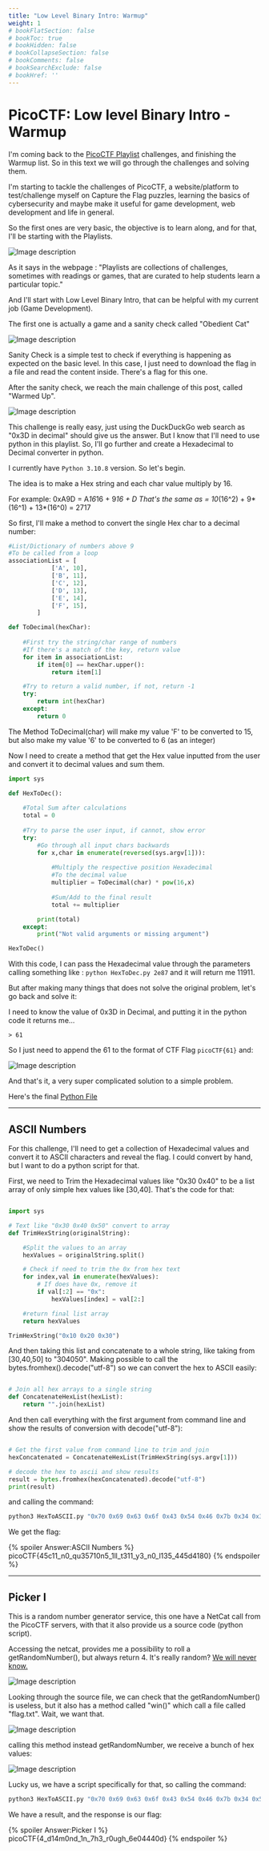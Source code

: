 ```yaml
---
title: "Low Level Binary Intro: Warmup"
weight: 1
# bookFlatSection: false
# bookToc: true
# bookHidden: false
# bookCollapseSection: false
# bookComments: false
# bookSearchExclude: false
# bookHref: ''
---
```

# PicoCTF: Low level Binary Intro - Warmup

I'm coming back to the [PicoCTF Playlist](https://play.picoctf.org/playlists/2) challenges, and finishing the Warmup list. So in this text we will go through the challenges and solving them.

I'm starting to tackle the challenges of PicoCTF, a website/platform to test/challenge myself on Capture the Flag puzzles, learning the basics of cybersecurity and maybe make it useful for game development, web development and life in general.

So the first ones are very basic, the objective is to learn along, and for that, I'll be starting with the Playlists.

![Image description](https://dev-to-uploads.s3.amazonaws.com/uploads/articles/8pnii00akhsfz6t6my2h.png)

As it says in the webpage : "Playlists are collections of challenges, sometimes with readings or games, that are curated to help students learn a particular topic."

And I'll start with Low Level Binary Intro, that can be helpful with my current job (Game Development).

The first one is actually a game and a sanity check called "Obedient Cat"

![Image description](https://dev-to-uploads.s3.amazonaws.com/uploads/articles/9fylmbuj3wvymgohqlkt.png)

Sanity Check is a simple test to check if everything is happening as expected on the basic level. In this case, I just need to download the flag in a file and read the content inside. There's a flag for this one.

After the sanity check, we reach the main challenge of this post, called "Warmed Up". 

![Image description](https://dev-to-uploads.s3.amazonaws.com/uploads/articles/0hw97p4xedw64e08zg3w.png)

This challenge is really easy, just using the DuckDuckGo web search as "0x3D in decimal" should give us the answer. But I know that I'll need to use python in this playlist. So, I'll go further and create a Hexadecimal to Decimal converter in python.

I currently have `Python 3.10.8` version. So let's begin.

The idea is to make a Hex string and each char value multiply by 16.

For example: 0xA9D = A*16*16 + 9*16 + D
That's the same as = 10*(16^2) + 9*(16^1) + 13*(16^0) = 2717

So first, I'll make a method to convert the single Hex char to a decimal number:

```python
#List/Dictionary of numbers above 9
#To be called from a loop
associationList = [
            ['A', 10],
            ['B', 11],
            ['C', 12],
            ['D', 13],
            ['E', 14],
            ['F', 15],
        ]

def ToDecimal(hexChar):
    
    #First try the string/char range of numbers
    #If there's a match of the key, return value
    for item in associationList:
        if item[0] == hexChar.upper():
            return item[1]

    #Try to return a valid number, if not, return -1
    try:
        return int(hexChar)
    except:
        return 0
```

The Method ToDecimal(char) will make my value 'F' to be converted to 15, but also make my value '6' to be converted to 6 (as an integer)

Now I need to create a method that get the Hex value inputted from the user and convert it to decimal values and sum them.

```python
import sys

def HexToDec():
    
    #Total Sum after calculations
    total = 0
 
    #Try to parse the user input, if cannot, show error
    try:
        #Go through all input chars backwards
        for x,char in enumerate(reversed(sys.argv[1])):
            
            #Multiply the respective position Hexadecimal
            #To the decimal value
            multiplier = ToDecimal(char) * pow(16,x)
            
            #Sum/Add to the final result
            total += multiplier

        print(total)
    except:
        print("Not valid arguments or missing argument")

HexToDec()
```

With this code, I can pass the Hexadecimal value through the parameters calling something like : `python HexToDec.py 2e87` and it will return me 11911.

But after making many things that does not solve the original problem, let's go back and solve it:

I need to know the value of 0x3D in Decimal, and putting it in the python code it returns me...

` > 61 `

So I just need to append the 61 to the format of CTF Flag `picoCTF{61}` and:


![Image description](https://dev-to-uploads.s3.amazonaws.com/uploads/articles/piogpxcg2h84n2xdqckm.png)

And that's it, a very super complicated solution to a simple problem.

Here's the final [Python File](https://github.com/Falme-SideProjects/python-hex-to-dec/blob/main/HexToDec.py)

---

## ASCII Numbers

For this challenge, I'll need to get a collection of Hexadecimal values and convert it to ASCII characters and reveal the flag. I could convert by hand, but I want to do a python script for that.

First, we need to Trim the Hexadecimal values like "0x30 0x40" to be a list array of only simple hex values like [30,40]. That's the code for that:

```python

import sys

# Text like "0x30 0x40 0x50" convert to array
def TrimHexString(originalString):

    #Split the values to an array
    hexValues = originalString.split()

    # Check if need to trim the 0x from hex text
    for index,val in enumerate(hexValues):
        # If does have 0x, remove it
        if val[:2] == "0x":
            hexValues[index] = val[2:]

    #return final list array
    return hexValues

TrimHexString("0x10 0x20 0x30")

```

And then taking this list and concatenate to a whole string, like taking from [30,40,50] to "304050". Making possible to call the bytes.fromhex().decode("utf-8") so we can convert the hex to ASCII easily:

```python

# Join all hex arrays to a single string 
def ConcatenateHexList(hexList):
    return "".join(hexList)

```

And then call everything with the first argument from command line and show the results of conversion with decode("utf-8"):

```python

# Get the first value from command line to trim and join
hexConcatenated = ConcatenateHexList(TrimHexString(sys.argv[1]))

# decode the hex to ascii and show results
result = bytes.fromhex(hexConcatenated).decode("utf-8")
print(result)

```

and calling the command:

```bash
python3 HexToASCII.py "0x70 0x69 0x63 0x6f 0x43 0x54 0x46 0x7b 0x34 0x35 0x63 0x31 0x31 0x5f 0x6e 0x30 0x5f 0x71 0x75 0x33 0x35 0x37 0x31 0x30 0x6e 0x35 0x5f 0x31 0x6c 0x6c 0x5f 0x74 0x33 0x31 0x31 0x5f 0x79 0x33 0x5f 0x6e 0x30 0x5f 0x6c 0x31 0x33 0x35 0x5f 0x34 0x34 0x35 0x64 0x34 0x31 0x38 0x30 0x7d"
```

We get the flag:

{% spoiler Answer:ASCII Numbers %}
picoCTF{45c11_n0_qu35710n5_1ll_t311_y3_n0_l135_445d4180}
{% endspoiler %}

---

## Picker I

This is a random number generator service, this one have a NetCat call from the PicoCTF servers, with that it also provide us a source code (python script). 

Accessing the netcat, provides me a possibility to roll a getRandomNumber(), but always return 4. It's really random? [We will never know.](https://xkcd.com/221/)

![Image description](https://dev-to-uploads.s3.amazonaws.com/uploads/articles/dl4he12s0ycqhaiivmde.png)

Looking through the source file, we can check that the getRandomNumber() is useless, but it also has a method called "win()" which call a file called "flag.txt". Wait, we want that.

![Image description](https://dev-to-uploads.s3.amazonaws.com/uploads/articles/tii8sh56oj3vwrcjp3v9.png)

calling this method instead getRandomNumber, we receive a bunch of hex values:

![Image description](https://dev-to-uploads.s3.amazonaws.com/uploads/articles/fb1d1ch6d98gltgmhn8y.png)

Lucky us, we have a script specifically for that, so calling the command:

```bash
python3 HexToASCII.py "0x70 0x69 0x63 0x6f 0x43 0x54 0x46 0x7b 0x34 0x5f 0x64 0x31 0x34 0x6d 0x30 0x6e 0x64 0x5f 0x31 0x6e 0x5f 0x37 0x68 0x33 0x5f 0x72 0x30 0x75 0x67 0x68 0x5f 0x36 0x65 0x30 0x34 0x34 0x34 0x30 0x64 0x7d"
```
We have a result, and the response is our flag:

{% spoiler Answer:Picker I %}
picoCTF{4_d14m0nd_1n_7h3_r0ugh_6e04440d}
{% endspoiler %}
